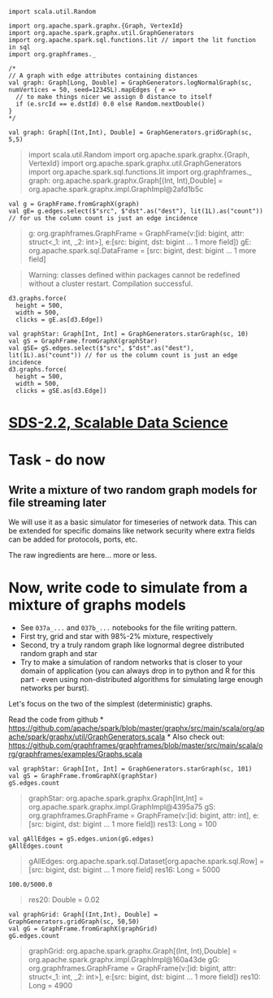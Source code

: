     import scala.util.Random

    import org.apache.spark.graphx.{Graph, VertexId}
    import org.apache.spark.graphx.util.GraphGenerators
    import org.apache.spark.sql.functions.lit // import the lit function in sql
    import org.graphframes._

    /*
    // A graph with edge attributes containing distances
    val graph: Graph[Long, Double] = GraphGenerators.logNormalGraph(sc, numVertices = 50, seed=12345L).mapEdges { e => 
      // to make things nicer we assign 0 distance to itself
      if (e.srcId == e.dstId) 0.0 else Random.nextDouble()
    }
    */

    val graph: Graph[(Int,Int), Double] = GraphGenerators.gridGraph(sc, 5,5)

> import scala.util.Random import org.apache.spark.graphx.{Graph, VertexId} import org.apache.spark.graphx.util.GraphGenerators import org.apache.spark.sql.functions.lit import org.graphframes.\_ graph: org.apache.spark.graphx.Graph\[(Int, Int),Double\] = org.apache.spark.graphx.impl.GraphImpl@2afd1b5c

    val g = GraphFrame.fromGraphX(graph)
    val gE= g.edges.select($"src", $"dst".as("dest"), lit(1L).as("count")) // for us the column count is just an edge incidence

> g: org.graphframes.GraphFrame = GraphFrame(v:\[id: bigint, attr: struct&lt;\_1: int, \_2: int&gt;\], e:\[src: bigint, dst: bigint ... 1 more field\]) gE: org.apache.spark.sql.DataFrame = \[src: bigint, dest: bigint ... 1 more field\]

> Warning: classes defined within packages cannot be redefined without a cluster restart. Compilation successful.

    d3.graphs.force(
      height = 500,
      width = 500,
      clicks = gE.as[d3.Edge])

<p class="htmlSandobx">
<style>

.node_circle {
  stroke: #777;
  stroke-width: 1.3px;
}

.node_label {
  pointer-events: none;
}

.link {
  stroke: #777;
  stroke-opacity: .2;
}

.node_count {
  stroke: #777;
  stroke-width: 1.0px;
  fill: #999;
}

text.legend {
  font-family: Verdana;
  font-size: 13px;
  fill: #000;
}

.node text {
  font-family: "Helvetica Neue","Helvetica","Arial",sans-serif;
  font-size: 17px;
  font-weight: 200;
}

</style>

<div id="clicks-graph">
<script src="//d3js.org/d3.v3.min.js"></script>
<script>

var graph = {"nodes":[{"name":"12"},{"name":"8"},{"name":"19"},{"name":"23"},{"name":"4"},{"name":"15"},{"name":"11"},{"name":"9"},{"name":"22"},{"name":"13"},{"name":"24"},{"name":"16"},{"name":"5"},{"name":"10"},{"name":"21"},{"name":"6"},{"name":"1"},{"name":"17"},{"name":"14"},{"name":"0"},{"name":"20"},{"name":"2"},{"name":"18"},{"name":"7"},{"name":"3"}],"links":[{"source":19,"target":16,"value":1},{"source":19,"target":12,"value":1},{"source":16,"target":21,"value":1},{"source":16,"target":15,"value":1},{"source":21,"target":24,"value":1},{"source":21,"target":23,"value":1},{"source":24,"target":4,"value":1},{"source":24,"target":1,"value":1},{"source":4,"target":7,"value":1},{"source":12,"target":15,"value":1},{"source":12,"target":13,"value":1},{"source":15,"target":23,"value":1},{"source":15,"target":6,"value":1},{"source":23,"target":1,"value":1},{"source":23,"target":0,"value":1},{"source":1,"target":7,"value":1},{"source":1,"target":9,"value":1},{"source":7,"target":18,"value":1},{"source":13,"target":6,"value":1},{"source":13,"target":5,"value":1},{"source":6,"target":0,"value":1},{"source":6,"target":11,"value":1},{"source":0,"target":9,"value":1},{"source":0,"target":17,"value":1},{"source":9,"target":18,"value":1},{"source":9,"target":22,"value":1},{"source":18,"target":2,"value":1},{"source":5,"target":11,"value":1},{"source":5,"target":20,"value":1},{"source":11,"target":17,"value":1},{"source":11,"target":14,"value":1},{"source":17,"target":22,"value":1},{"source":17,"target":8,"value":1},{"source":22,"target":2,"value":1},{"source":22,"target":3,"value":1},{"source":2,"target":10,"value":1},{"source":20,"target":14,"value":1},{"source":14,"target":8,"value":1},{"source":8,"target":3,"value":1},{"source":3,"target":10,"value":1}]};

var width = 500,
    height = 500;

var color = d3.scale.category20();

var force = d3.layout.force()
    .charge(-700)
    .linkDistance(180)
    .size([width, height]);

var svg = d3.select("#clicks-graph").append("svg")
    .attr("width", width)
    .attr("height", height);
    
force
    .nodes(graph.nodes)
    .links(graph.links)
    .start();

var link = svg.selectAll(".link")
    .data(graph.links)
    .enter().append("line")
    .attr("class", "link")
    .style("stroke-width", function(d) { return Math.sqrt(d.value); });

var node = svg.selectAll(".node")
    .data(graph.nodes)
    .enter().append("g")
    .attr("class", "node")
    .call(force.drag);

node.append("circle")
    .attr("r", 10)
    .style("fill", function (d) {
    if (d.name.startsWith("other")) { return color(1); } else { return color(2); };
})

node.append("text")
      .attr("dx", 10)
      .attr("dy", ".35em")
      .text(function(d) { return d.name });
      
//Now we are giving the SVGs co-ordinates - the force layout is generating the co-ordinates which this code is using to update the attributes of the SVG elements
force.on("tick", function () {
    link.attr("x1", function (d) {
        return d.source.x;
    })
        .attr("y1", function (d) {
        return d.source.y;
    })
        .attr("x2", function (d) {
        return d.target.x;
    })
        .attr("y2", function (d) {
        return d.target.y;
    });
    d3.selectAll("circle").attr("cx", function (d) {
        return d.x;
    })
        .attr("cy", function (d) {
        return d.y;
    });
    d3.selectAll("text").attr("x", function (d) {
        return d.x;
    })
        .attr("y", function (d) {
        return d.y;
    });
});
</script>
</div>
</p>

    val graphStar: Graph[Int, Int] = GraphGenerators.starGraph(sc, 10)
    val gS = GraphFrame.fromGraphX(graphStar)
    val gSE= gS.edges.select($"src", $"dst".as("dest"), lit(1L).as("count")) // for us the column count is just an edge incidence
    d3.graphs.force(
      height = 500,
      width = 500,
      clicks = gSE.as[d3.Edge])

<p class="htmlSandobx">
<style>

.node_circle {
  stroke: #777;
  stroke-width: 1.3px;
}

.node_label {
  pointer-events: none;
}

.link {
  stroke: #777;
  stroke-opacity: .2;
}

.node_count {
  stroke: #777;
  stroke-width: 1.0px;
  fill: #999;
}

text.legend {
  font-family: Verdana;
  font-size: 13px;
  fill: #000;
}

.node text {
  font-family: "Helvetica Neue","Helvetica","Arial",sans-serif;
  font-size: 17px;
  font-weight: 200;
}

</style>

<div id="clicks-graph">
<script src="//d3js.org/d3.v3.min.js"></script>
<script>

var graph = {"nodes":[{"name":"8"},{"name":"4"},{"name":"9"},{"name":"5"},{"name":"6"},{"name":"1"},{"name":"0"},{"name":"2"},{"name":"7"},{"name":"3"}],"links":[{"source":5,"target":6,"value":1},{"source":7,"target":6,"value":1},{"source":9,"target":6,"value":1},{"source":1,"target":6,"value":1},{"source":3,"target":6,"value":1},{"source":4,"target":6,"value":1},{"source":8,"target":6,"value":1},{"source":0,"target":6,"value":1},{"source":2,"target":6,"value":1}]};

var width = 500,
    height = 500;

var color = d3.scale.category20();

var force = d3.layout.force()
    .charge(-700)
    .linkDistance(180)
    .size([width, height]);

var svg = d3.select("#clicks-graph").append("svg")
    .attr("width", width)
    .attr("height", height);
    
force
    .nodes(graph.nodes)
    .links(graph.links)
    .start();

var link = svg.selectAll(".link")
    .data(graph.links)
    .enter().append("line")
    .attr("class", "link")
    .style("stroke-width", function(d) { return Math.sqrt(d.value); });

var node = svg.selectAll(".node")
    .data(graph.nodes)
    .enter().append("g")
    .attr("class", "node")
    .call(force.drag);

node.append("circle")
    .attr("r", 10)
    .style("fill", function (d) {
    if (d.name.startsWith("other")) { return color(1); } else { return color(2); };
})

node.append("text")
      .attr("dx", 10)
      .attr("dy", ".35em")
      .text(function(d) { return d.name });
      
//Now we are giving the SVGs co-ordinates - the force layout is generating the co-ordinates which this code is using to update the attributes of the SVG elements
force.on("tick", function () {
    link.attr("x1", function (d) {
        return d.source.x;
    })
        .attr("y1", function (d) {
        return d.source.y;
    })
        .attr("x2", function (d) {
        return d.target.x;
    })
        .attr("y2", function (d) {
        return d.target.y;
    });
    d3.selectAll("circle").attr("cx", function (d) {
        return d.x;
    })
        .attr("cy", function (d) {
        return d.y;
    });
    d3.selectAll("text").attr("x", function (d) {
        return d.x;
    })
        .attr("y", function (d) {
        return d.y;
    });
});
</script>
</div>
</p>

[SDS-2.2, Scalable Data Science](https://lamastex.github.io/scalable-data-science/sds/2/2/)
===========================================================================================

Task - do now
=============

Write a mixture of two random graph models for file streaming later
-------------------------------------------------------------------

We will use it as a basic simulator for timeseries of network data. This can be extended for specific domains like network security where extra fields can be added for protocols, ports, etc.

The raw ingredients are here... more or less.

Now, write code to simulate from a mixture of graphs models
===========================================================

-   See `037a_...` and `037b_...` notebooks for the file writing pattern.
-   First try, grid and star with 98%-2% mixture, respectively
-   Second, try a truly random graph like lognormal degree distributed random graph and star
-   Try to make a simulation of random networks that is closer to your domain of application (you can always drop in to python and R for this part - even using non-distributed algorithms for simulating large enough networks per burst).

Let's focus on the two of the simplest (deterministic) graphs.

Read the code from github \* https://github.com/apache/spark/blob/master/graphx/src/main/scala/org/apache/spark/graphx/util/GraphGenerators.scala \* Also check out: https://github.com/graphframes/graphframes/blob/master/src/main/scala/org/graphframes/examples/Graphs.scala

    val graphStar: Graph[Int, Int] = GraphGenerators.starGraph(sc, 101)
    val gS = GraphFrame.fromGraphX(graphStar)
    gS.edges.count

> graphStar: org.apache.spark.graphx.Graph\[Int,Int\] = org.apache.spark.graphx.impl.GraphImpl@4395a75 gS: org.graphframes.GraphFrame = GraphFrame(v:\[id: bigint, attr: int\], e:\[src: bigint, dst: bigint ... 1 more field\]) res13: Long = 100

    val gAllEdges = gS.edges.union(gG.edges)
    gAllEdges.count

> gAllEdges: org.apache.spark.sql.Dataset\[org.apache.spark.sql.Row\] = \[src: bigint, dst: bigint ... 1 more field\] res16: Long = 5000

    100.0/5000.0

> res20: Double = 0.02

    val graphGrid: Graph[(Int,Int), Double] = GraphGenerators.gridGraph(sc, 50,50)
    val gG = GraphFrame.fromGraphX(graphGrid)
    gG.edges.count

> graphGrid: org.apache.spark.graphx.Graph\[(Int, Int),Double\] = org.apache.spark.graphx.impl.GraphImpl@160a43de gG: org.graphframes.GraphFrame = GraphFrame(v:\[id: bigint, attr: struct&lt;\_1: int, \_2: int&gt;\], e:\[src: bigint, dst: bigint ... 1 more field\]) res10: Long = 4900

